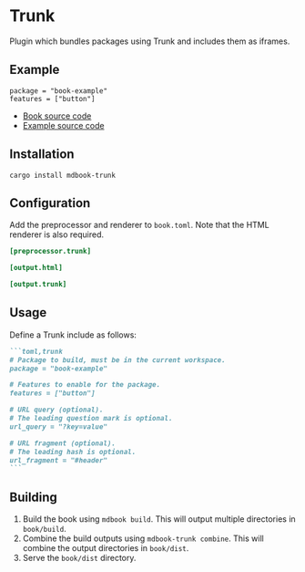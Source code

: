 # Trunk

Plugin which bundles packages using Trunk and includes them as iframes.

## Example

```toml,trunk
package = "book-example"
features = ["button"]
```

-   [Book source code](https://github.com/RustForWeb/mdbook-plugins/tree/main/book)
-   [Example source code](https://github.com/RustForWeb/mdbook-plugins/tree/main/book-example)

## Installation

```shell
cargo install mdbook-trunk
```

## Configuration

Add the preprocessor and renderer to `book.toml`. Note that the HTML renderer is also required.

```toml
[preprocessor.trunk]

[output.html]

[output.trunk]
```

## Usage

Define a Trunk include as follows:

````markdown
```toml,trunk
# Package to build, must be in the current workspace.
package = "book-example"

# Features to enable for the package.
features = ["button"]

# URL query (optional).
# The leading question mark is optional.
url_query = "?key=value"

# URL fragment (optional).
# The leading hash is optional.
url_fragment = "#header"
```
````

## Building

1. Build the book using `mdbook build`. This will output multiple directories in `book/build`.
2. Combine the build outputs using `mdbook-trunk combine`. This will combine the output directories in `book/dist`.
3. Serve the `book/dist` directory.
